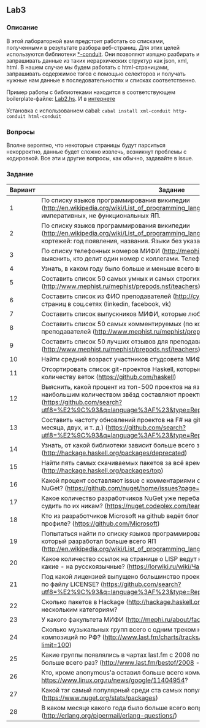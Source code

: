 ## Lab3
### Описание

В этой лабораторной вам предстоит работать со списками, полученными в результате разбора веб-страниц.
Для этих целей используются библиотеки [*-conduit](https://github.com/snoyberg/xml). Они позволяют изящно разбирать и запрашивать данные из таких иерархических структур как json, xml, html. В нашем случае мы будем работать с html-страницами, запрашивать содержимое тэгов с помощью селекторов и получать нужные нам данные в последовательностях и списках соответственно.

Пример работы с библиотеками находится в соответствующем boilerplate-файле: [Lab2.hs](./Lab2.hs). И в [интернете](https://www.fpcomplete.com/school/starting-with-haskell/libraries-and-frameworks/text-manipulation/tagsoup)

Установка с использованием cabal: `cabal install xml-conduit http-conduit html-conduit`

### Вопросы
Вполне вероятно, что некоторые страницы будут парситься некорректно, данные будет сложно извлечь, возникнут проблемы с кодировкой. Все эти и другие вопросы, как обычно, задавайте в issue.

### Задание
|Вариант|Задание|
|---|---|
|1|По списку языков программирования википедии (http://en.wikipedia.org/wiki/List_of_programming_languages) составить список императивных, не функциональных ЯП.
|2|По списку языков программирования википедии (http://en.wikipedia.org/wiki/List_of_programming_languages) составить список кортежей: год появления, названия. Языки без указания годов появления исключить.
|3|По списку телефонных номеров МИФИ (http://mephi.ru/about/governance.php) выяснить, кто делит один номер с коллегами. Телефонные номера нормализовать
|4|Узнать, в каком году было больше и меньше всего выпускников факультета КиБ
|5|Составить список 50 самых умных и самых строгих преподавателей (http://www.mephist.ru/mephist/prepods.nsf/teachers)
|6|Составить список из ФИО преподавателей (http://cyber.mephi.ru/Faculty.html) и их страниц в соц.сетях (linkedin, facebook, vk)
|7|Составить список выпускников МИФИ, которые любят КВН (https://vk.com/vmephi)
|8|Составить список 50 самых комментируемых (по количеству отзывов) преподавателей (http://www.mephist.ru/mephist/prepods.nsf/teachers)
|9|Составить список 50 лучших отзывов для преподавателей с самой высокой оценкой (http://www.mephist.ru/mephist/prepods.nsf/teachers)
|10|Найти средний возраст участников студсовета МИФИ (https://vk.com/vmephi)
|11|Отсортировать список git-проектов Haskell, которые проходят тесты на Travis CI по количеству веток (https://github.com/haskell)
|12|Выяснить, какой процент из топ-500 проектов на языках Haskell и F# на github с наибольшим количеством звёзд составляют проекты на F# (https://github.com/search?utf8=%E2%9C%93&q=language%3AF%23&type=Repositories&ref=advsearch&l=F%23)
|13|Составить частоту обновлений проектов на F# на github (в течении последнего месяца, двух, и т. д.) (https://github.com/search?utf8=%E2%9C%93&q=language%3AF%23&type=Repositories&ref=advsearch&l=F%23)
|14|Узнать, от какой библиотеки зависит больше всего запрещённых пакетов на hackage (http://hackage.haskell.org/packages/deprecated)
|15|Найти пять самых скачиваемых пакетов за всё время на hackage (http://hackage.haskell.org/packages/top)
|16|Какой процент составляют issue с комментариями от общего количества issue для NuGet? (https://github.com/nuget/home/issues?page=1&q=is%3Aissue+is%3Aopen)
|17|Какое количество разработчиков NuGet уже перебазировались на github, если судить по их никам? (https://nuget.codeplex.com/team/view)
|18|Кто из разработчиков Microsoft на github ведёт блог на blogs.msdn.com и указал его в профиле? (https://github.com/Microsoft)
|19|Попытаться найти по списку языков программирования википедии человека, который разработал больше всего ЯП (http://en.wikipedia.org/wiki/List_of_programming_languages)
|20|Какое количество ссылок на странице о LISP ведут на англоязычные ресурсы, а какие - на русскоязычные? (https://lorwiki.ru/wiki/Часть_1._Общие_вопросы_о_Lisp)
|21|Под какой лицензией выпущено большинство проектов на F# на github, если судить по файлу LICENSE? (https://github.com/search?utf8=%E2%9C%93&q=language%3AF%23&type=Repositories&ref=advsearch&l=F%23)
|22|Сколько пакетов в Hackage (http://hackage.haskell.org/packages/) относятся к нескольким категориям?
|23|У какого факультета МИФИ (http://mephi.ru/about/faculty/) больше всего кафедр?
|24|Сколько музыкальных групп всего с одним треком находится в чарте last.fm top100 композиций по РФ? (http://www.last.fm/charts/tracks/top/place/Russian+Federation?limit=100)
|25|Какие группы появлялись в чартах last.fm с 2008 по 2013 года (исключая 2012) больше всего раз? (http://www.last.fm/bestof/2008 - http://www.last.fm/bestof/2013)
|26|Кто, кроме anonymous'а оставил больше всего комментариев в теме https://www.linux.org.ru/news/google/11404954?
|27|Какой тэг самый популярный среди ста самых популярных пакетов на NuGet? (https://www.nuget.org/stats/packages)
|28|В каком месяце какого года было больше всего вопросов в рассылке эрланга? (http://erlang.org/pipermail/erlang-questions/)
